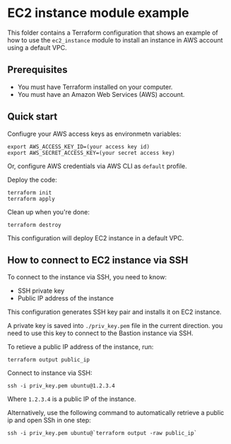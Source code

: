 # EC2 instance module example

This folder contains a Terraform configuration that shows an example of how to use the `ec2_instance` module 
to install an instance in AWS account using a default VPC.

## Prerequisites

- You must have Terraform installed on your computer.
- You must have an Amazon Web Services (AWS) account.

## Quick start

Confiugre your AWS access keys as environmetn variables:

    export AWS_ACCESS_KEY_ID=(your access key id)
    export AWS_SECRET_ACCESS_KEY=(your secret access key)

Or, configure AWS credentials via AWS CLI as `default` profile.

Deploy the code:

    terraform init
    terraform apply

Clean up when you're done:

    terraform destroy

This configuration will deploy EC2 instance in a default VPC.

## How to connect to EC2 instance via SSH

To connect to the instance via SSH, you need to know:

- SSH private key
- Public IP address of the instance

This configuration generates SSH key pair and installs it on EC2 instance.

A private key is saved into `./priv_key.pem` file in the current direction. you need to use this key to connect to the Bastion instance via SSH.

To retieve a public IP address of the instance, run:

    terraform output public_ip

Connect to instance via SSH:

    ssh -i priv_key.pem ubuntu@1.2.3.4

Where `1.2.3.4` is a public IP of the instance.

Alternatively, use the following command to automatically retrieve a public ip and open SSh in one step:

    ssh -i priv_key.pem ubuntu@`terraform output -raw public_ip`

